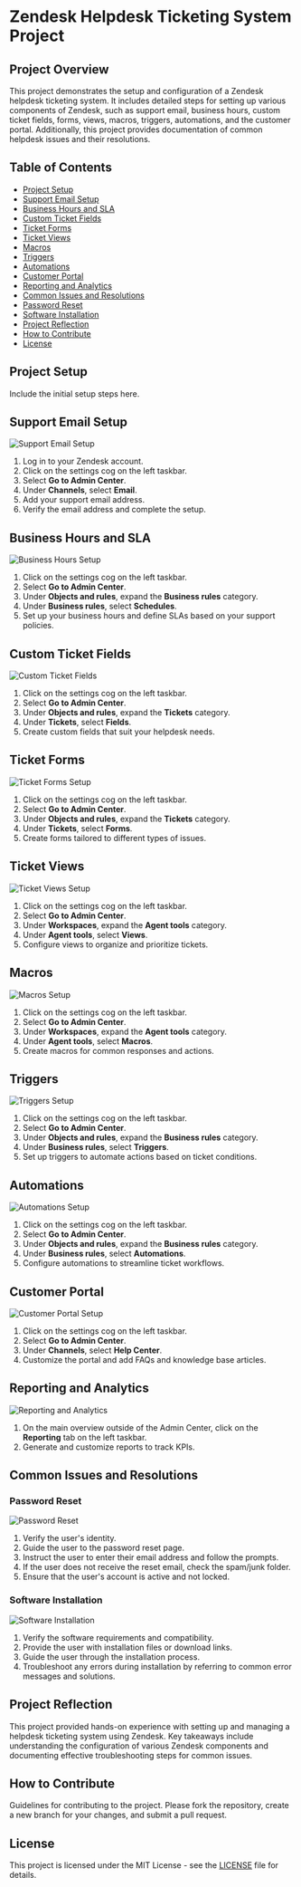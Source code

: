 # Zendesk Helpdesk Ticketing System Project

## Project Overview
This project demonstrates the setup and configuration of a Zendesk helpdesk ticketing system. It includes detailed steps for setting up various components of Zendesk, such as support email, business hours, custom ticket fields, forms, views, macros, triggers, automations, and the customer portal. Additionally, this project provides documentation of common helpdesk issues and their resolutions.

## Table of Contents
- [Project Setup](#project-setup)
- [Support Email Setup](#support-email-setup)
- [Business Hours and SLA](#business-hours-and-sla)
- [Custom Ticket Fields](#custom-ticket-fields)
- [Ticket Forms](#ticket-forms)
- [Ticket Views](#ticket-views)
- [Macros](#macros)
- [Triggers](#triggers)
- [Automations](#automations)
- [Customer Portal](#customer-portal)
- [Reporting and Analytics](#reporting-and-analytics)
- [Common Issues and Resolutions](#common-issues-and-resolutions)
- [Password Reset](#password-reset)
- [Software Installation](#software-installation)
- [Project Reflection](#project-reflection)
- [How to Contribute](#how-to-contribute)
- [License](#license)

## Project Setup
Include the initial setup steps here.

## Support Email Setup
![Support Email Setup](assets/images/support_email_setup.png)
1. Log in to your Zendesk account.
2. Click on the settings cog on the left taskbar.
3. Select **Go to Admin Center**.
4. Under **Channels**, select **Email**.
5. Add your support email address.
6. Verify the email address and complete the setup.

## Business Hours and SLA
![Business Hours Setup](assets/images/business_hours_setup.png)
1. Click on the settings cog on the left taskbar.
2. Select **Go to Admin Center**.
3. Under **Objects and rules**, expand the **Business rules** category.
4. Under **Business rules**, select **Schedules**.
5. Set up your business hours and define SLAs based on your support policies.

## Custom Ticket Fields
![Custom Ticket Fields](assets/images/custom_ticket_fields.png)
1. Click on the settings cog on the left taskbar.
2. Select **Go to Admin Center**.
3. Under **Objects and rules**, expand the **Tickets** category.
4. Under **Tickets**, select **Fields**.
5. Create custom fields that suit your helpdesk needs.

## Ticket Forms
![Ticket Forms Setup](assets/images/ticket_forms_setup.png)
1. Click on the settings cog on the left taskbar.
2. Select **Go to Admin Center**.
3. Under **Objects and rules**, expand the **Tickets** category.
4. Under **Tickets**, select **Forms**.
5. Create forms tailored to different types of issues.

## Ticket Views
![Ticket Views Setup](assets/images/ticket_views_setup.png)
1. Click on the settings cog on the left taskbar.
2. Select **Go to Admin Center**.
3. Under **Workspaces**, expand the **Agent tools** category.
4. Under **Agent tools**, select **Views**.
5. Configure views to organize and prioritize tickets.

## Macros
![Macros Setup](assets/images/macros_setup.png)
1. Click on the settings cog on the left taskbar.
2. Select **Go to Admin Center**.
3. Under **Workspaces**, expand the **Agent tools** category.
4. Under **Agent tools**, select **Macros**.
5. Create macros for common responses and actions.

## Triggers
![Triggers Setup](assets/images/triggers_setup.png)
1. Click on the settings cog on the left taskbar.
2. Select **Go to Admin Center**.
3. Under **Objects and rules**, expand the **Business rules** category.
4. Under **Business rules**, select **Triggers**.
5. Set up triggers to automate actions based on ticket conditions.

## Automations
![Automations Setup](assets/images/automations_setup.png)
1. Click on the settings cog on the left taskbar.
2. Select **Go to Admin Center**.
3. Under **Objects and rules**, expand the **Business rules** category.
4. Under **Business rules**, select **Automations**.
5. Configure automations to streamline ticket workflows.

## Customer Portal
![Customer Portal Setup](assets/images/customer_portal_setup.png)
1. Click on the settings cog on the left taskbar.
2. Select **Go to Admin Center**.
3. Under **Channels**, select **Help Center**.
4. Customize the portal and add FAQs and knowledge base articles.

## Reporting and Analytics
![Reporting and Analytics](assets/images/reporting_analytics.png)
1. On the main overview outside of the Admin Center, click on the **Reporting** tab on the left taskbar.
2. Generate and customize reports to track KPIs.

## Common Issues and Resolutions
### Password Reset
![Password Reset](assets/images/password_reset.png)
1. Verify the user's identity.
2. Guide the user to the password reset page.
3. Instruct the user to enter their email address and follow the prompts.
4. If the user does not receive the reset email, check the spam/junk folder.
5. Ensure that the user's account is active and not locked.

### Software Installation
![Software Installation](assets/images/software_installation.png)
1. Verify the software requirements and compatibility.
2. Provide the user with installation files or download links.
3. Guide the user through the installation process.
4. Troubleshoot any errors during installation by referring to common error messages and solutions.

## Project Reflection
This project provided hands-on experience with setting up and managing a helpdesk ticketing system using Zendesk. Key takeaways include understanding the configuration of various Zendesk components and documenting effective troubleshooting steps for common issues.


## How to Contribute
Guidelines for contributing to the project. Please fork the repository, create a new branch for your changes, and submit a pull request.

## License
This project is licensed under the MIT License - see the [LICENSE](LICENSE) file for details.
